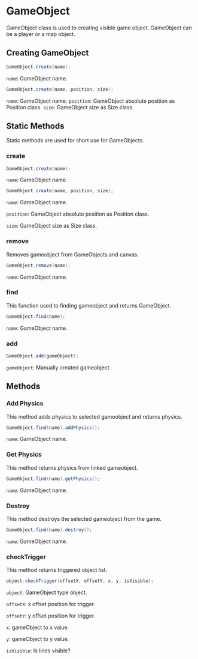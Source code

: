 # GameObject
GameObject class is used to creating visible game object. GameObject can be a player or a map object.

## Creating GameObject
```java
GameObject.create(name);
```
`name`: GameObject name.

```java
GameObject.create(name, position, size);
```
`name`: GameObject name.
`position`: GameObject absolute position as Position class.
`size`: GameObject size as Size class.

## Static Methods
Static methods are used for short use for GameObjects.

### create
```java
GameObject.create(name);
```
`name`: GameObject name.

```java
GameObject.create(name, position, size);
```
`name`: GameObject name.

`position`: GameObject absolute position as Position class.

`size`: GameObject size as Size class.

### remove
Removes gameobject from GameObjects and canvas.

```java
GameObject.remove(name);
```
`name`: GameObject name.

### find
This function used to finding gameobject and returns GameObject. 

```java
GameObject.find(name);
```
`name`: GameObject name.

### add
```java
GameObject.add(gameObject);
```
`gameObject`: Manually created gameobject.

## Methods
### Add Physics
This method adds physics to selected gameobject and returns physics. 

```java
GameObject.find(name).addPhysics();
```
`name`: GameObject name.

### Get Physics
This method returns physics from linked gameobject.

```java
GameObject.find(name).getPhysics();
```
`name`: GameObject name.

### Destroy
This method destroys the selected gameobject from the game.

```java
GameObject.find(name).destroy();
```
`name`: GameObject name.

### checkTrigger
This method returns triggered object list.
```java
object.checkTrigger(offsetX, offsetY, x, y, isVisible);
```
`object`: GameObject type object.

`offsetX`: x offset position for trigger.

`offsetY`: y offset position for trigger.

`x`: gameObject to x value.

`y`: gameObject to y value.

`isVisible`: Is lines visible?
